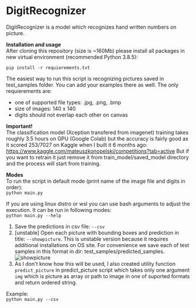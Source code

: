 # DigitRecognizer
DigitRecognizer is a model which recognizes hand written numbers on picture.

**Installation and usage**  
After cloning this repository (size is ~160Mb) please install all packages in new virtual environment (recommended Python 3.8.5):

```pip install -r requierements.txt```

The easiest way to run this script is recognizing pictures saved in test_samples folder. 
You can add your examples there as well. The only requierements are: 
* one of supported file types: .jpg, .png, .bmp
* size of images: 140 x 140 
* digits should not everlap each other on canvas

**Important!**  
The classification model (Xception transfered from imagenet) training takes roughly 3.5 hours on GPU (Google Colab) 
but the accuracy is fairly good as it scored 253/7027 on Kaggle when I built it 6 months ago: 
https://www.kaggle.com/mateuszkonopelski/competitions?tab=active
But if you want to retrain it just remove it from train_model/saved_model directory and the process will start from training.


**Modes**  
To run the script in default mode (print name of the image file and digits in order):  
```python main.py```   

If you are using linux distro or wsl you can use bash arguments to adjust the execution. It can be run in following modes:  
```python main.py --help```
1. Save the predictions in csv file: ```--csv```
1. [unstable] Open each picture with bounding boxes and prediction in title: ```--showpicture```. This is unstable
version because it requires additional installations on OS site. For convenience we save each of test samples in this 
format in dir: test_samples/predicted_samples.
![showpicture](https://github.com/mlkonopelski/DigitRecognizer/blob/main/utils/DigitRecognizerExample.PNG?raw=true "Optional Title")
1. As I don't know how this will be used, I also created utility function ```predict_picture``` in predict_picture script which
takes only one argument ```img``` which is picture as array or path to image in one of suported formats and 
return ordered string.

Example:   
```python main.py --csv```
